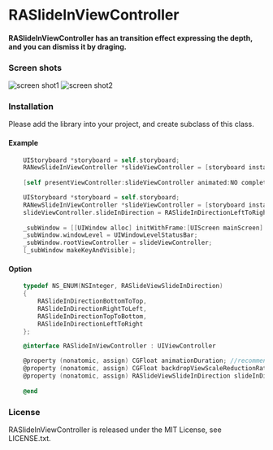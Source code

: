 RASlideInViewController
=======================

#### RASlideInViewController has an transition effect expressing the depth, and you can dismiss it by draging.


### Screen shots
![screen shot1](https://github.com/ra1028/RASlideInViewController/raw/master/screenshots/screenshot1.png)
![screen shot2](https://github.com/ra1028/RASlideInViewController/raw/master/screenshots/screenshot2.png)


### Installation

Please add the library into your project, and create subclass of this class.

#### Example
```Objective-C
    UIStoryboard *storyboard = self.storyboard;
    RANewSlideInViewController *slideViewController = [storyboard instantiateViewControllerWithIdentifier:NSStringFromClass([RANewSlideInViewController class])];
    
    [self presentViewController:slideViewController animated:NO completion:nil];
```

```Objective-C
    UIStoryboard *storyboard = self.storyboard;
    RANewSlideInViewController *slideViewController = [storyboard instantiateViewControllerWithIdentifier:NSStringFromClass([RANewSlideInViewController class])];
    slideViewController.slideInDirection = RASlideInDirectionLeftToRight;
    
    _subWindow = [[UIWindow alloc] initWithFrame:[UIScreen mainScreen].bounds];
    _subWindow.windowLevel = UIWindowLevelStatusBar;
    _subWindow.rootViewController = slideViewController;
    [_subWindow makeKeyAndVisible];
```

#### Option
```Objective-C
    typedef NS_ENUM(NSInteger, RASlideViewSlideInDirection)
    {
        RASlideInDirectionBottomToTop,
        RASlideInDirectionRightToLeft,
        RASlideInDirectionTopToBottom,
        RASlideInDirectionLeftToRight
    };

    @interface RASlideInViewController : UIViewController

    @property (nonatomic, assign) CGFloat animationDuration; //recommend 0.1f ~ 1.0f
    @property (nonatomic, assign) CGFloat backdropViewScaleReductionRatio; //recommend 0.9f ~ 1.0f
    @property (nonatomic, assign) RASlideViewSlideInDirection slideInDirection;
    
    @end
```

### License
RASlideInViewController is released under the MIT License, see LICENSE.txt.
